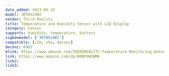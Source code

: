 ```yaml
---
date_added: 2023-06-19
model: 3RTHS24BZ
vendor: Third Reality 
title: Temperature and Humidity Sensor with LCD Display
category: sensor
supports: humidity, temperature, battery
zigbeemodel: ['3RTHS24BZ']
compatible: [z2m, zha, deconz]
deconz: 6983
mlink: https://www.amazon.com/THIRDREALITY-Temperature-Monitoring-Automation-Batteries/dp/B0BF9W3WMK
link: https://www.amazon.com/dp/B0BF9W3WMK
link2: 
link3: 
---
```

